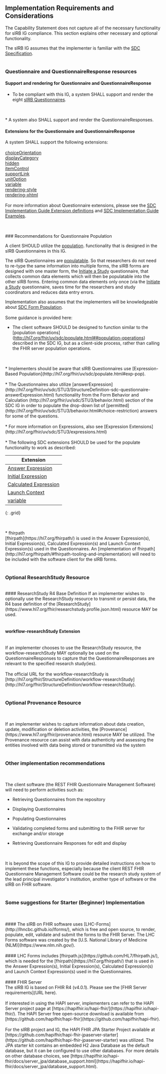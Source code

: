 ## Implementation Requirements and Considerations

The Capability Statement does not capture all of the necessary functionality for sIRB IG compliance. This section explains other necessary and optional functionality.

The sIRB IG assumes that the implementer is familiar with the [SDC Specification]( http://hl7.org/fhir/uv/sdc/StructureDefinition/sdc-questionnaireresponse).
<br>
<br>

### Questionnaire and QuestionnaireResponse resources

#### Support and rendering for Questionnaire and QuestionnaireResponse

* To be compliant with this IG, a system SHALL support and render the eight [sIRB Questionnaires](artifacts.html#sirb-questionnaires).
<br>
<br>
* A system also SHALL support and render the QuestionnaireResponses.


#### Extensions for the Questionnaire and QuestionnaireResponse

A system SHALL support the following extensions:
<br><br>
[choiceOrientation](http://hl7.org/fhir/StructureDefinition/questionnaire-choiceOrientation)
<br>
[displayCategory](http://hl7.org/fhir/StructureDefinition/questionnaire-displayCategory)
<br>
[hidden](http://hl7.org/fhir/StructureDefinition/questionnaire-hidden)
<br>
[itemControl](http://hl7.org/fhir/StructureDefinition/questionnaire-itemControl)
<br>
[supportLink](http://hl7.org/fhir/StructureDefinition/questionnaire-supportLink)
<br>
[unitOption](http://hl7.org/fhir/StructureDefinition/questionnaire-unitOption)
<br>
[variable](http://hl7.org/fhir/StructureDefinition/variable)
<br>
[rendering-style](http://hl7.org/fhir/StructureDefinition/rendering-style)
<br>
[rendering-xhtml](http://hl7.org/fhir/StructureDefinition/rendering-xhtml)
<br>
<br>
For more information about Questionnaire extensions, please see the [SDC Implementation Guide Extension definitions](http://hl7.org/fhir/uv/sdc/artifacts.html#structures-extension-definitions) and [SDC Implementation Guide Examples](http://hl7.org/fhir/uv/sdc/examples.html). 


<br>
<br>
### Recommendations for Questionnaire Population

A client SHOULD utilize the [population](http://hl7.org/fhir/uv/sdc/populate.html#pre-population-service). functionality that is designed in the sIRB Questionnaires in this IG.

The sIRB Questionnaires are [populatable](http://hl7.org/fhir/uv/sdc/populate.html#pre-population-service). So that researchers do not need to re-type the same information into multiple forms, the sIRB forms are designed with one master form, the [Initiate a Study](Questionnaire-sirb-initiate-study-questionnaire-populate.html) questionnaire, that collects common data elements which will then be populatable into the other sIRB forms. Entering common data elements only once (via the [Initiate a Study](Questionnaire-sirb-initiate-study-questionnaire-populate.html) questionnaire, saves time for the researchers and study coordinators and reduces data entry errors.

Implementation also assumes that the implementers will be knowledgeable about [SDC Form Population](http://hl7.org/fhir/uv/sdc/populate.html).
<br>
<br>
Some guidance is provided here:

* The client software SHOULD be designed to function similar to the [population operations] (http://hl7.org/fhir/uv/sdc/populate.html##population-operations) described in the SDC IG, but as a client-side process, rather than calling the FHIR server population operations.
<br>
<br>
* Implementers should be aware that sIRB Questionnaires use [Expression-Based Population](http://hl7.org/fhir/uv/sdc/populate.html#exp-pop).
<br>
<br>
* The Questionnaires also utilize [answerExpression](http://hl7.org/fhir/uv/sdc/STU3/StructureDefinition-sdc-questionnaire-answerExpression.html) functionality from the Form Behavior and Calculation  (http://hl7.org/fhir/uv/sdc/STU3/behavior.html) section of the SDC IG in order to populate the drop-down list of [permitted](http://hl7.org/fhir/uv/sdc/STU3/behavior.html#choice-restriction) answers for some of the questions.  
<br>
<br>
* For more information on Expressions, also see [Expression Extensions](http://hl7.org/fhir/uv/sdc/STU3/expressions.html)
<br>
<br>
* The following SDC extensions SHOULD be used for the populate functionality to work as described:

| Extension  |  
| -------------------------------------------------------------------------------------------------------- | 
| [Answer Expression](http://hl7.org/fhir/uv/sdc/StructureDefinition/sdc-questionnaire-answerExpression) |
| [Initial Expression](http://hl7.org/fhir/uv/sdc/StructureDefinition/sdc-questionnaire-initialExpression) |
| [Calculated Expression](http://hl7.org/fhir/uv/sdc/StructureDefinition/sdc-questionnaire-calculatedExpression) |
| [Launch Context](http://hl7.org/fhir/uv/sdc/StructureDefinition/sdc-questionnaire-launchContext)  |
|[variable](http://hl7.org/fhir/StructureDefinition/variable)| 
{: .grid}

<br>
<br>
* fhirpath
<br>
[fhirpath](https://hl7.org/fhirpath/) is used in the Answer Expression(s), Initial Expression(s), Calculated Expression(s) and Launch Context Expression(s) used in the Questionnaires. An [implementation of fhirpath](http://hl7.org/fhirpath/#fhirpath-tooling-and-implementation) will need to be included with the software client for the sIRB forms.
<br>
<br>



### Optional ResearchStudy Resource
<br>
#### ResearchStudy R4 Base Definition
If an implementer wishes to optionally use the ResearchStudy resource to transmit or persist data, the R4 base definition of the [ResearchStudy](https://www.hl7.org/fhir/researchstudy.profile.json.html) resource MAY be used.
<br>
<br>

#### workflow-researchStudy Extension
<br>
If an implementer chooses to use the ResearchStudy resource, the workflow-researchStudy MAY optionally be used on the QuestionnaireResponses to capture that the QuestionnaireResponses are relevant to the specified research study(ies).
<br>
<br>
The official URL for the workflow-researchStudy is [http://hl7.org/fhir/StructureDefinition/workflow-researchStudy](http://hl7.org/fhir/StructureDefinition/workflow-researchStudy).

<br>
<br>


### Optional Provenance Resource
<br>
<br>
If an implementer wishes to capture information about data creation, update, modification or deletion activities, the [Provenance](https://www.hl7.org/fhir/provenance.html) resource MAY be utilized. The Provenance resource can assist with data authenticity and assessing the entities involved with data being stored or transmitted via the system
<br>
<br>

### Other implementation recommendations
<br>
<br>
The client software (the REST FHIR Questionnaire Management Software) will need to perform activities such as:

* Retrieving Questionnaires from the repository

* Displaying Questionnaires

* Populating Questionnaires

* Validating completed forms and submitting to the FHIR server for exchange and/or storage

* Retrieving Questionnaire Responses for edit and display

<br>
<br>
It is beyond the scope of this IG to provide detailed instructions on how to implement these functions, especially because the client REST FHIR Questionnaire Management Software could be the research study system of the lead principal investigator's institution, another type of software or the sIRB on FHIR software.
<br>
<br>



### Some suggestions for Starter (Beginner) Implementation
<br>
<br>
#### The sIRB on FHIR software uses [LHC-Forms](http://lhncbc.github.io/lforms/), which is free and open source, to   render, populate, edit, validate and submit the forms to the FHIR Server. The LHC Forms software was created by the [U.S. National Library of Medicine (NLM)](https://www.nlm.nih.gov/).
<br>
<br>
#### LHC Forms includes [fhirpath.js](https://github.com/HL7/fhirpath.js/), which is needed for the [fhirpath](https://hl7.org/fhirpath/) that is used in the Answer Expression(s), Initial Expression(s), Calculated Expression(s) and Launch Context Expression(s) used in the Questionnaires.
<br>
<br>
#### FHIR Server
<br>
The sIRB IG is based on FHIR R4 (v4.0.1). Please see the [FHIR Server requirements](URL here).  
<br>
<br>
If interested in using the HAPI server, implementers can refer to the HAPI Server project page at [https://hapifhir.io/hapi-fhir/](https://hapifhir.io/hapi-fhir/).  The HAPI Server free open-source download is available from [https://github.com/hapifhir/hapi-fhir](https://github.com/hapifhir/hapi-fhir).
<br>
<br>
For the sIRB project and IG, the HAPI FHIR JPA Starter Project available at [https://github.com/hapifhir/hapi-fhir-jpaserver-starter](https://github.com/hapifhir/hapi-fhir-jpaserver-starter)  was utilized. The JPA starter kit contains an embedded H2 Java Database as the default database, but it can be configured to use other databases. For more details on other database choices, see [https://hapifhir.io/hapi-fhir/docs/server_jpa/database_support.html](https://hapifhir.io/hapi-fhir/docs/server_jpa/database_support.html).